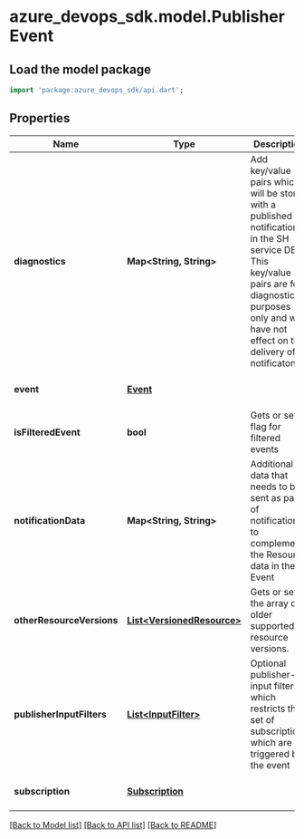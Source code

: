 # azure_devops_sdk.model.PublisherEvent

## Load the model package
```dart
import 'package:azure_devops_sdk/api.dart';
```

## Properties
Name | Type | Description | Notes
------------ | ------------- | ------------- | -------------
**diagnostics** | **Map&lt;String, String&gt;** | Add key/value pairs which will be stored with a published notification in the SH service DB.  This key/value pairs are for diagnostic purposes only and will have not effect on the delivery of a notificaton. | [optional] [default to {}]
**event** | [**Event**](Event.md) |  | [optional] [default to null]
**isFilteredEvent** | **bool** | Gets or sets flag for filtered events | [optional] [default to null]
**notificationData** | **Map&lt;String, String&gt;** | Additional data that needs to be sent as part of notification to complement the Resource data in the Event | [optional] [default to {}]
**otherResourceVersions** | [**List&lt;VersionedResource&gt;**](VersionedResource.md) | Gets or sets the array of older supported resource versions. | [optional] [default to []]
**publisherInputFilters** | [**List&lt;InputFilter&gt;**](InputFilter.md) | Optional publisher-input filters which restricts the set of subscriptions which are triggered by the event | [optional] [default to []]
**subscription** | [**Subscription**](Subscription.md) |  | [optional] [default to null]

[[Back to Model list]](../README.md#documentation-for-models) [[Back to API list]](../README.md#documentation-for-api-endpoints) [[Back to README]](../README.md)


